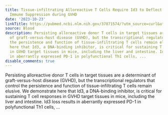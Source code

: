 ```yaml
---
title: Tissue-infiltrating Alloreactive T Cells Require Id3 to Deflect PD-1-mediated
  Immune Suppression during GVHD
date: '2023-10-23'
linkTitle: https://pubmed.ncbi.nlm.nih.gov/37871574/?utm_source=curl&utm_medium=rss&utm_campaign=journals&utm_content=7603509&fc=None&ff=20231024180819&v=2.17.9.post6+86293ac
source: Blood
description: Persisting alloreactive donor T cells in target tissues are a determinant
  of graft-versus-host disease (GVHD), but the transcriptional regulators that control
  the persistence and function of tissue-infiltrating T cells remain elusive. We demonstrate
  here that Id3, a DNA-binding inhibitor, is critical for sustaining T cell responses
  in GVHD target tissues in mice, including the liver and intestine. Id3 loss results
  in aberrantly expressed PD-1 in polyfunctional Th1 cells, ...
disable_comments: true
---
```

Persisting alloreactive donor T cells in target tissues are a determinant of graft-versus-host disease (GVHD), but the transcriptional regulators that control the persistence and function of tissue-infiltrating T cells remain elusive. We demonstrate here that Id3, a DNA-binding inhibitor, is critical for sustaining T cell responses in GVHD target tissues in mice, including the liver and intestine. Id3 loss results in aberrantly expressed PD-1 in polyfunctional Th1 cells, ...